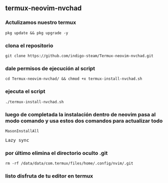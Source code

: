 ## termux-neovim-nvchad 

### **Actulizamos nuestro termux**

<pre><code>pkg update && pkg upgrade -y</code></pre>


### **clona el repositorio**

<pre><code>git clone https://github.com/indigo-steam/Termux-neovim-nvchad.git </code></pre>
### dale permisos de ejecución al script
<pre><code>cd Termux-neovim-nvchad/ && chmod +x termux-install-nvchad.sh</pre></code>
### ejecuta el script 

<pre><code>./termux-install-nvchad.sh</code></pre>

### luego de completada la instalación dentro de neovim pasa al modo comando y usa estos dos comandos para actualizar todo 

<pre><code>MasonInstallAll</pre></code>


<pre><code></code>Lazy sync</pre></code>

### por último elimina el directorio oculto .git 

<pre><code>rm -rf /data/data/com.termux/files/home/.config/nvim/.git</code></pre>

### listo disfruta de tu editor en termux 
